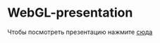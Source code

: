 # WebGL-presentation
Чтобы посмотреть презентацию нажмите [сюда](https://meta1-heart.github.io/WebGL-presentation/index.html#)
